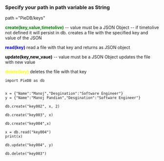 <h3>Specify your path in path variable as String</h3>

path ="PieDB/keys"

<span style="color: green"><strong>create(key,value,timetolive)</strong></span> -- value must be a JSON Object -- if timetolive not defined it will persist in db.
    creates a file with the specified key and value of the JSON

<span style="color: blue"><strong>read(key)</strong></span>
    read a file with that key and returns as JSON object

<span style="color: black"><strong>update(key,new_vaue)</strong></span> -- value must be a JSON Object
    updates the file with new value

<span style="color: yellow"><strong>delete(key)</strong></span>
    deletes the file with that key
```
import PieDB as db


x = {"Name":"Manoj","Desgination":"Software Engineer"}
y = {"Name":"Manoj Pandian","Desgination":"Software Engineer"}

db.create("key002", x, 2)

db.create("key003", x)

db.create("key004",x)

x = db.read("key004")
print(x)

db.update("key004", y)

db.delete("key003")
```
